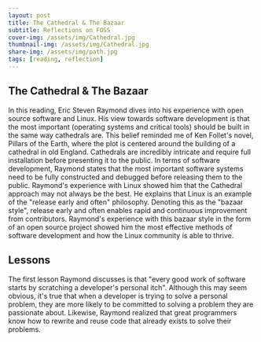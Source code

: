 ```yaml
---
layout: post
title: The Cathedral & The Bazaar
subtitle: Reflections on FOSS
cover-img: /assets/img/Cathedral.jpg
thumbnail-img: /assets/img/Cathedral.jpg
share-img: /assets/img/path.jpg
tags: [reading, reflection]
---
```


## The Cathedral & The Bazaar
In this reading, Eric Steven Raymond dives into his experience with open source software and Linux. His view towards software development is that the most important (operating systems and critical tools) should be built in the same way cathedrals are. This belief reminded me of Ken Follet's novel, Pillars of the Earth, where the plot is centered around the building of a cathedral in old England. Cathedrals are incredibly intricate and require full installation before presenting it to the public. In terms of software development, Raymond states that the most important software systems need to be fully constructed and debugged before releasing them to the public. Raymond's experience with Linux showed him that the Cathedral approach may not always be the best. He explains that Linux is an example of the "release early and often" philosophy. Denoting this as the "bazaar style", release early and often enables rapid and continuous improvement from contributors. Raymond's experience with this bazaar style in the form of an open source project showed him the most effective methods of software development and how the Linux community is able to thrive. 

## Lessons
The first lesson Raymond discusses is that "every good work of software starts by scratching a developer's personal itch". Although this may seem obvious, it's true that when a developer is trying to solve a personal problem, they are more likely to be committed to solving a problem they are passionate about. Likewise, Raymond realized that great programmers know how to rewrite and reuse code that already exists to solve their problems. 
